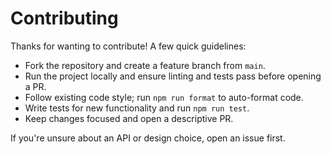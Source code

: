 # Contributing

Thanks for wanting to contribute! A few quick guidelines:

- Fork the repository and create a feature branch from `main`.
- Run the project locally and ensure linting and tests pass before opening a PR.
- Follow existing code style; run `npm run format` to auto-format code.
- Write tests for new functionality and run `npm run test`.
- Keep changes focused and open a descriptive PR.

If you're unsure about an API or design choice, open an issue first.
